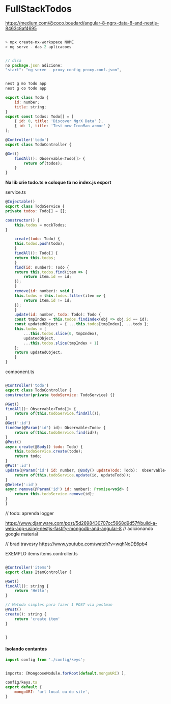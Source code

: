 # FullStackTodos

https://medium.com/@coco.boudard/angular-8-ngrx-data-8-and-nestjs-8463c8af4695

```js

> npx create-nx-workspace NOME
> ng serve - das 2 aplicacoes


// dica
no package.json adicione:
"start": "ng serve --proxy-config proxy.conf.json",


nest g mo Todo app
nest g co todo app
```

```js
export class Todo {
    id: number;
    title: string;
}
export const todos: Todo[] = [
    { id: 0, title: 'Discover NgrX Data' },
    { id: 1, title: 'Test new IronMan armor' }
];

@Controller('todo')
export class TodoController {

@Get()
    findAll(): Observable<Todo[]> {
        return of(todos);
    }
}
```

**Na lib crie todo.ts e coloque tb no index.js export**

service.ts
```js
@Injectable()
export class TodoService {
private todos: Todo[] = [];

constructor() {
    this.todos = mockTodos;
}

    create(todo: Todo) {
    this.todos.push(todo);
    }
    findAll(): Todo[] {
    return this.todos;
    }
    find(id: number): Todo {
    return this.todos.find(item => {
        return item.id == id;
    });
    }
    remove(id: number): void {
    this.todos = this.todos.filter(item => {
        return item.id != id;
    });
    }
    update(id: number, todo: Todo): Todo {
    const tmpIndex = this.todos.findIndex(obj => obj.id == id);
    const updatedObject = { ...this.todos[tmpIndex], ...todo };
    this.todos = [
        ...this.todos.slice(0, tmpIndex),
        updatedObject,
        ...this.todos.slice(tmpIndex + 1)
    ];
    return updatedObject;
    }
}

```


component.ts
```js

@Controller('todo')
export class TodoController {
constructor(private todoService: TodoService) {}

@Get()
findAll(): Observable<Todo[]> {
    return of(this.todoService.findAll());
}
@Get(':id')
findOne(@Param('id') id): Observable<Todo> {
    return of(this.todoService.find(id));
}
@Post()
async create(@Body() todo: Todo) {
    this.todoService.create(todo);
    return todo;
}
@Put(':id')
update(@Param('id') id: number, @Body() updateTodo: Todo):  Observable<Todo> {
    return of(this.todoService.update(id, updateTodo));
}
@Delete(':id')
async remove(@Param('id') id: number): Promise<void> {
    return this.todoService.remove(id);
}
}

```

// todo: aprenda logger

https://www.djamware.com/post/5d2898430707cc5968d9d57f/build-a-web-app-using-nestjs-fastify-mongodb-and-angular-8
// adicionando google material




// brad travesry 
https://www.youtube.com/watch?v=wqhNoDE6pb4

EXEMPLO items
items.controller.ts
```js

@Controller('items')
export class ItemController {

@Get()
findAll(): string {
    return 'Hello';
}

// Metodo simples para fazer 1 POST via postman
@Post()
create(): string {
    return 'create item'
}


}
```

#### Isolando contantes
```js
import config from './config/keys';


imports: [MongooseModule.forRoot(default.mongoURI) ],

config/keys.ts
export default {
    mongoURI: 'url local ou do site',
}
```





